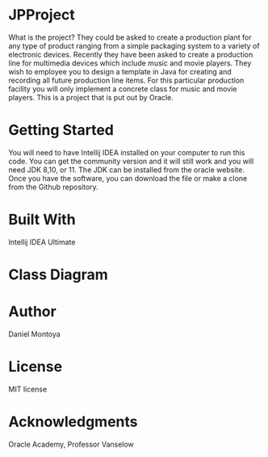 # JPProject 
What is the project?
They could be asked to create a production plant for any type of product ranging from a simple packaging system to a variety of electronic devices. Recently they have been asked to create a production line for multimedia devices which include music and movie players.  They wish to employee you to design a template in Java for creating and recording all future production line items.  For this particular production facility you will only implement a concrete class for music and movie players. This is a project that is put out by Oracle.

# Getting Started
You will need to have Intellij IDEA installed on your computer to run this code. You can get the community version and it will still work and you will need JDK 8,10, or 11. The JDK can be installed from the oracle website. Once you have the software, you can download the file or make a clone from the Github repository.

# Built With
Intellij IDEA Ultimate

# Class Diagram

# Author
Daniel Montoya

# License
MIT license 

# Acknowledgments
Oracle Academy, Professor Vanselow
